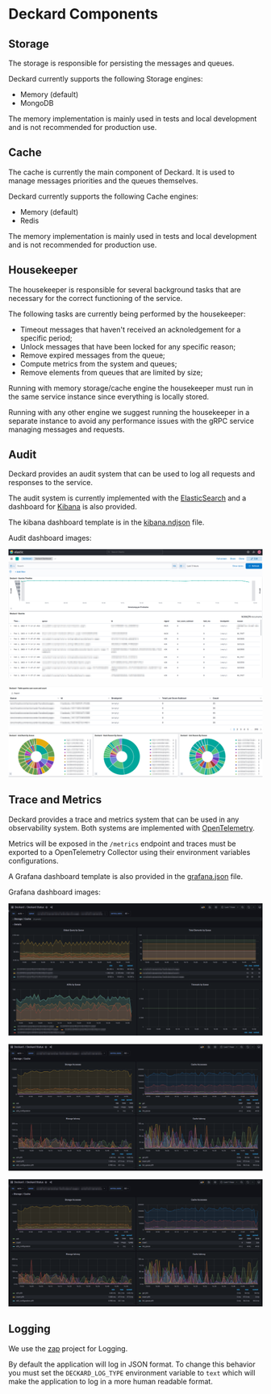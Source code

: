 # Deckard Components

## Storage

The storage is responsible for persisting the messages and queues.

Deckard currently supports the following Storage engines:
- Memory (default)
- MongoDB

The memory implementation is mainly used in tests and local development and is not recommended for production use.

## Cache

The cache is currently the main component of Deckard. It is used to manage messages priorities and the queues themselves.

Deckard currently supports the following Cache engines:
- Memory (default)
- Redis

The memory implementation is mainly used in tests and local development and is not recommended for production use.

## Housekeeper

The housekeeper is responsible for several background tasks that are necessary for the correct functioning of the service.

The following tasks are currently being performed by the housekeeper:
- Timeout messages that haven't received an acknoledgement for a specific period;
- Unlock messages that have been locked for any specific reason;
- Remove expired messages from the queue;
- Compute metrics from the system and queues;
- Remove elements from queues that are limited by size;

Running with memory storage/cache engine the housekeeper must run in the same service instance since everything is locally stored.

Running with any other engine we suggest running the housekeeper in a separate instance to avoid any performance issues with the gRPC service managing messages and requests.

## Audit

Deckard provides an audit system that can be used to log all requests and responses to the service.

The audit system is currently implemented with the [ElasticSearch](https://www.elastic.co/pt/elasticsearch/) and a dashboard for [Kibana](https://www.elastic.co/pt/kibana/) is also provided.

The kibana dashboard template is in the [kibana.ndjson](dashboards/kibana.ndjson) file.

Audit dashboard images:

![Audit Dashboard 1](audit/audit1.png)

![Audit Dashboard 2](audit/audit2.png)

## Trace and Metrics

Deckard provides a trace and metrics system that can be used in any observability system. Both systems are implemented with [OpenTelemetry](https://opentelemetry.io/).

Metrics will be exposed in the `/metrics` endpoint and traces must be exported to a OpenTelemetry Collector using their environment variables configurations.

A Grafana dashboard template is also provided in the [grafana.json](dashboards/grafana.json) file.

Grafana dashboard images:

![Grafana Dashboard 1](grafana/grafana1.png)

![Grafana Dashboard 2](grafana/grafana2.png)

![Grafana Dashboard 2](grafana/grafana2.png)

## Logging

We use the [zap](https://github.com/uber-go/zap) project for Logging.

By default the application will log in JSON format. To change this behavior you must set the `DECKARD_LOG_TYPE` environment variable to `text` which will make the application to log in a more human readable format.